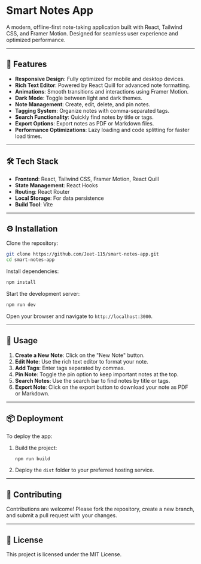 
# Smart Notes App

A modern, offline-first note-taking application built with React, Tailwind CSS, and Framer Motion. Designed for seamless user experience and optimized performance.

---

## 🚀 Features

- **Responsive Design**: Fully optimized for mobile and desktop devices.
- **Rich Text Editor**: Powered by React Quill for advanced note formatting.
- **Animations**: Smooth transitions and interactions using Framer Motion.
- **Dark Mode**: Toggle between light and dark themes.
- **Note Management**: Create, edit, delete, and pin notes.
- **Tagging System**: Organize notes with comma-separated tags.
- **Search Functionality**: Quickly find notes by title or tags.
- **Export Options**: Export notes as PDF or Markdown files.
- **Performance Optimizations**: Lazy loading and code splitting for faster load times.

---

## 🛠️ Tech Stack

- **Frontend**: React, Tailwind CSS, Framer Motion, React Quill
- **State Management**: React Hooks
- **Routing**: React Router
- **Local Storage**: For data persistence
- **Build Tool**: Vite

---

## ⚙️ Installation

Clone the repository:

```bash
git clone https://github.com/Jeet-115/smart-notes-app.git
cd smart-notes-app
```

Install dependencies:

```bash
npm install
```

Start the development server:

```bash
npm run dev
```

Open your browser and navigate to `http://localhost:3000`.

---

## 🔧 Usage

1. **Create a New Note**: Click on the "New Note" button.
2. **Edit Note**: Use the rich text editor to format your note.
3. **Add Tags**: Enter tags separated by commas.
4. **Pin Note**: Toggle the pin option to keep important notes at the top.
5. **Search Notes**: Use the search bar to find notes by title or tags.
6. **Export Note**: Click on the export button to download your note as PDF or Markdown.

---

## 📦 Deployment

To deploy the app:

1. Build the project:

   ```bash
   npm run build
   ```

2. Deploy the `dist` folder to your preferred hosting service.

---

## 🤝 Contributing

Contributions are welcome! Please fork the repository, create a new branch, and submit a pull request with your changes.

---

## 📄 License

This project is licensed under the MIT License.

